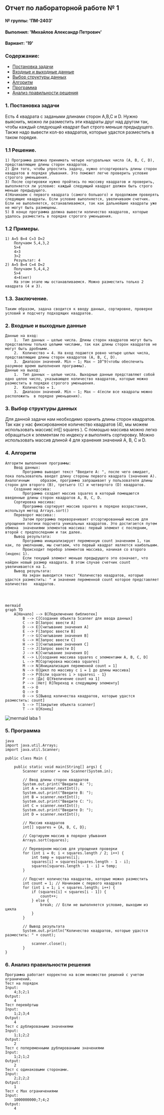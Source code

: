## Отчет по лабораторной работе № 1
#### № группы: 'ПМ-2403'
#### Выполнил: 'Михайлов Александр Петрович'
#### Вариант: '19'
### Содержание:
- [Постановка задачи](#1-постановка-задачи)
- [Входные и выходные данные](#2-входные-и-выходные-данные)
- [Выбор структуры данных](#3-выбор-структуры-данных)
- [Алгоритм](#4-алгоритм)
- [Программа](#5-программа)
- [Анализ правильности решения](#6-анализ-правильности-решения)
### 1. Постановка задачи
Есть 4 квадрата с задаными длинами сторон A,B,C и D. Нужно выяснить, можно ли разместить эти квадраты друг над другом так, чтобы каждый следующий квадрат был строго меньше предыдущего. Также надо вывести кол-во квадратов, которые удастся разместить в таком порядке.
### 1.1	Решение.
	1) Программа должна принимать четыре натуральных числа (A, B, C, D), представляющие длины сторон квадратов.
	2) Для того, чтобы упростить задачу, нужно отсортировать длины сторон квадратов в порядке убывания. Это поможет легче проверить условие строгого уменьшения.
	3) После сортировки нужно пройтись по массиву квадратов и проверить, выполняется ли условие: каждый следующий квадрат должен быть строго меньше предыдущего.
	4)Начинаем с первого квадрата (самого большого) и продолжаем проверять следующие квадраты. Если условие выполняется, увеличиваем счетчик. Если не выполняется, останавливаемся, так как дальнейшие квадраты уже не могут быть размещены.
	5) В конце программа должна вывести количество квадратов, которые удалось разместить в порядке строгого уменьшения.
### 1.2	Примеры.
	1) A=5 B=4 C=3 D=2
		Получаем 5,4,3,2
		5>4
		4>3
		3>2
		Результат: 4
	2) A=5 B=4 C=4 D=2
		Получаем 5,4,4,2
		5>4
		4>4(нет)
		На этом этапе мы останавливаемся. Можно разместить только 2 квадрата (4 и 3).
### 1.3. Заключение.
	Таким образом, задача сводится к вводу данных, сортировке, проверке условий и подсчету подходящих квадратов.

### 2. Входные и выходные данные

	Данные на вход:
		1.	Тип данных – целые числа. Длины сторон квадратов могут быть представлены только целыми числами, так как длины сторон квадратов не могут быть дробными.
		2.	Количество = 4. На вход подаются ровно четыре целых числа, представляющие длины сторон квадратов (A, B, C, D).
		3.	Диапазон значений. Min – 1; Max – 10^9(чтобы обеспечить разумное время выполнения программы).
	Данные на выход:
		1.	Тип данных – целые числа. Выходные данные представляют собой одно целое число, указывающее количество квадратов, которые можно разместить в порядке строгого уменьшения.
		2.	Количество = 1.
		3.	Диапазон значений. Min – 1; Max – 4(если все квадраты можно расположить  в порядке уменьшения).

### 3. Выбор структуры данных

Для данной задачи нам необходимо хранить длины сторон квадратов. Так как у нас фиксированное количество квадратов (4), мы можем использовать массив( int[] squares ). С помощью массива можно легко 	обращаться к элементам по индексу и выполнять сортировку. Можно использовать массив длиной 4 для хранения значений A, B, C и D.

### 4. Алгоритм

	Алгоритм выполнения программы:
		Ввод данных:
			Программа выводит текст "Введите A: ", после чего ожидает, пока пользователь введет длину стороны первого квадрата (значение A). 	Аналогичным 	образом, программа запрашивает у пользователя длины сторон для второго (B), третьего (C) и четвертого (D) квадратов.
		Создание массива:
			Программа создает массив squares в который помещаются введенные длины сторон квадратов A, B, C, D.
		Сортировка массива:
			Программа сортирует массив squares в порядке возрастания, используя метод Arrays.sort()
		Переворот массива::
			Затем программа переворачивает отсортированный массив для упрощения логики подсчета уникальных квадратов. Это достигается путем обмена 	значениями элементов массива: первый элемент с последним, второй с предпоследним и так далее.
		Вывод результата:
			Программа инициализирует переменную count значением 1, так как, по умолчанию, мы считаем, что первый квадрат является наибольшим.
			Происходит перебор элементов массива, начиная со второго (индекс 1).
			Если текущий элемент меньше предыдущего это означает, что найден новый размер квадрата. В этом случае счетчик count увеличивается на 1.
		Вывод результата:
			На экран выводится текст "Количество квадратов, которые удастся разместить: " и значение переменной count которое представляет количество 	квадратов.

	


	mermaid
 	graph TD
		A[Начало] --> B[Подключение библиотек]
    		B --> C[Создание объекта Scanner для ввода данных]
    		C --> D[Запрос ввести A]
    		D --> E[Считывание значения A]
    		E --> F[Запрос ввести B]
    		F --> G[Считывание значения B]
    		G --> H[Запрос ввести C]
    		H --> I[Считывание значения C]
    		I --> J[Запрос ввести D]
    		J --> K[Считывание значения D]
    		K --> L[Создание массива squares с элементами A, B, C, D]
    		L --> M[Сортировка массива squares]
    		M --> N[Инициализация переменной count = 1]
    		N --> O[Цикл по массиву с i = 1 до длины массива]
    		O --> P{Если squares i > squaresi - 1}
    		P --> |Да| Q[Увеличение count на 1]
    		P --> |Нет| R[Переход к следующему элементу]
    		R --> O
    		Q --> O
    		O --> S[Вывод количества квадратов, которые удастся разместить: count]
    		S --> T[Закрытие объекта scanner]
    		T --> U[Конец]
    
![mermaid laba 1](https://github.com/user-attachments/assets/bfb310a0-a57e-4990-9fb1-98dd3350e819)

### 5. Программа
	java
	import java.util.Arrays;
	import java.util.Scanner;

	public class Main {

    	public static void main(String[] args) {
        	Scanner scanner = new Scanner(System.in);
        
       		// Ввод длины сторон квадратов
        	System.out.print("Введите A: ");
        	int A = scanner.nextInt();
        	System.out.print("Введите B: ");
        	int B = scanner.nextInt();
        	System.out.print("Введите C: ");
        	int C = scanner.nextInt();
        	System.out.print("Введите D: ");
        	int D = scanner.nextInt();
        
        	// Массив квадратов
        	int[] squares = {A, B, C, D};
        
        	// Сортируем массив в порядке убывания
        	Arrays.sort(squares);
        
        	// Перевернем массив для упрощения проверки
        	for (int i = 0; i < squares.length / 2; i++) {
            	int temp = squares[i];
            	squares[i] = squares[squares.length - 1 - i];
            	squares[squares.length - 1 - i] = temp;
        	}
        
        	// Подсчет количества квадратов, которые можно разместить
        	int count = 1; // Начинаем с первого квадрата
        	for (int i = 1; i < squares.length; i++) {
            	if (squares[i] < squares[i - 1]) {
                	count++;
            	} else {
                	break; // Если не выполняется условие, выходим из цикла
            	}
        	}
        
        	// Вывод результата
        	System.out.println("Количество квадратов, которые удастся разместить: " + count);
        
       	 		scanner.close();
    		}
	}


### 6. Анализ правильности решения

	Программа работает корректно на всем множестве решений с учетом ограничений.
	Тест на порядок
	Input:
		4;3;2;1
	Output:
		4
	Тест перевёртыш
	Input:
		1;2;3;4
	Output:
		4
	Тест с дублироваными значениями
	Input:
		1;1;2;2
	Output:
		2
	Тест с попеременными дублироваными значениями
	Input:
		1;2;1;2
	Output:
		2
	Тест с одинаковыми сторонами.
	Input:
		2;2;2;2
	Output:
		1
	Тест с Max ограничениями
	Input:
		1000000000;7;4;2
	Output:
		4
